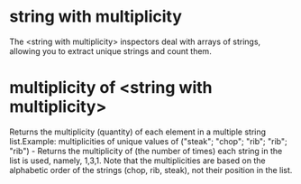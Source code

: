 # string with multiplicity

The &lt;string with multiplicity&gt; inspectors deal with arrays of strings, allowing you to extract unique strings and count them.

# multiplicity of &lt;string with multiplicity&gt;

Returns the multiplicity (quantity) of each element in a multiple string list.Example: multiplicities of unique values of (&quot;steak&quot;; &quot;chop&quot;; &quot;rib&quot;; &quot;rib&quot;; &quot;rib&quot;) - Returns the multiplicity of (the number of times) each string in the list is used, namely, 1,3,1. Note that the multiplicities are based on the alphabetic order of the strings (chop, rib, steak), not their position in the list.
